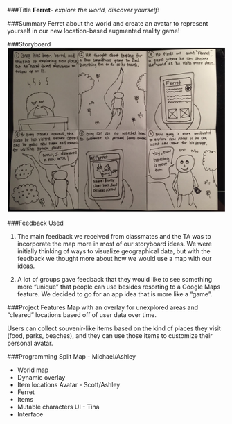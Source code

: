 ###Title
 **Ferret**- *explore the world, discover yourself!*

###Summary
Ferret about the world and create an avatar to represent yourself in our new location-based augmented reality game!

###Storyboard
![storyboard](/images/storyboard/storyboard_proposal.PNG)

###Feedback Used
1. The main feedback we received from classmates and the TA was to incorporate the map more in most of our storyboard ideas. We were initially thinking of ways to visualize geographical data, but with the feedback we thought more about how we would use a map with our ideas.

1. A lot of groups gave feedback that they would like to see something more “unique” that people can use besides resorting to a Google Maps feature. We decided to go for an app idea that is more like a “game”.

###Project Features
Map with an overlay for unexplored areas and “cleared” locations based off of user data over time.

Users can collect souvenir-like items based on the kind of places they visit (food, parks, beaches), and they can use those items to customize their personal avatar.

###Programming Split
Map - Michael/Ashley
* World map
* Dynamic overlay
* Item locations
Avatar - Scott/Ashley
* Ferret
* Items 
* Mutable characters
UI - Tina
* Interface
